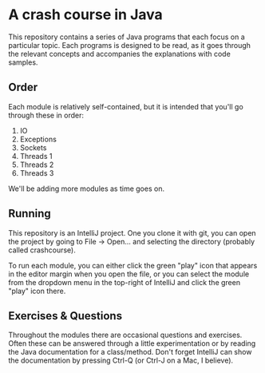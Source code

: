 # A crash course in Java

This repository contains a series of Java programs that each focus on a particular topic. Each programs is designed to be read, as it goes through the relevant concepts and accompanies the explanations with code samples.

## Order
Each module is relatively self-contained, but it is intended that you'll go through these in order:
1. IO
2. Exceptions
3. Sockets
4. Threads 1
5. Threads 2
6. Threads 3

We'll be adding more modules as time goes on.

## Running
This repository is an IntelliJ project. One you clone it with git, you can open the project by going to File -> Open... and selecting the directory (probably called crashcourse).

To run each module, you can either click the green "play" icon that appears in the editor margin when you open the file, or you can select the module from the dropdown menu in the top-right of IntelliJ and click the green "play" icon there.

## Exercises & Questions
Throughout the modules there are occasional questions and exercises. Often these can be answered through a little experimentation or by reading the Java documentation for a class/method. Don't forget IntelliJ can show the documentation by pressing Ctrl-Q (or Ctrl-J on a Mac, I believe).
